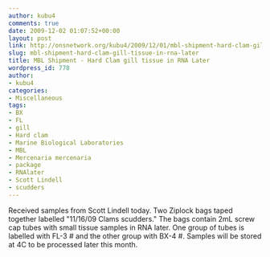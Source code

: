 ```yaml
---
author: kubu4
comments: true
date: 2009-12-02 01:07:52+00:00
layout: post
link: http://onsnetwork.org/kubu4/2009/12/01/mbl-shipment-hard-clam-gill-tissue-in-rna-later/
slug: mbl-shipment-hard-clam-gill-tissue-in-rna-later
title: MBL Shipment - Hard Clam gill tissue in RNA Later
wordpress_id: 778
author:
- kubu4
categories:
- Miscellaneous
tags:
- BX
- FL
- gill
- Hard clam
- Marine Biological Laboratories
- MBL
- Mercenaria mercenaria
- package
- RNAlater
- Scott Lindell
- scudders
---
```


Received samples from Scott Lindell today. Two Ziplock bags taped together labelled "11/16/09 Clams scudders." The bags contain 2mL screw cap tubes with small tissue samples in RNA later. One group of tubes is labelled with FL-3 # and the other group with BX-4 #. Samples will be stored at 4C to be processed later this month.
